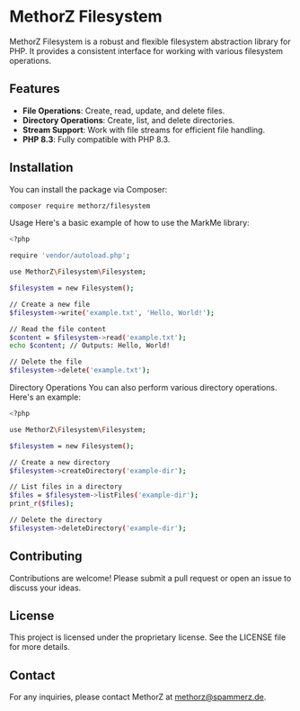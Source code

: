 # MethorZ Filesystem

MethorZ Filesystem is a robust and flexible filesystem abstraction library for PHP. It provides a consistent interface for working with various filesystem operations.

## Features

- **File Operations**: Create, read, update, and delete files.
- **Directory Operations**: Create, list, and delete directories.
- **Stream Support**: Work with file streams for efficient file handling.
- **PHP 8.3**: Fully compatible with PHP 8.3.

## Installation

You can install the package via Composer:

```bash
composer require methorz/filesystem
```

Usage
Here's a basic example of how to use the MarkMe library:

```bash
<?php

require 'vendor/autoload.php';

use MethorZ\Filesystem\Filesystem;

$filesystem = new Filesystem();

// Create a new file
$filesystem->write('example.txt', 'Hello, World!');

// Read the file content
$content = $filesystem->read('example.txt');
echo $content; // Outputs: Hello, World!

// Delete the file
$filesystem->delete('example.txt');
```

Directory Operations
You can also perform various directory operations. Here's an example:

```bash
<?php

use MethorZ\Filesystem\Filesystem;

$filesystem = new Filesystem();

// Create a new directory
$filesystem->createDirectory('example-dir');

// List files in a directory
$files = $filesystem->listFiles('example-dir');
print_r($files);

// Delete the directory
$filesystem->deleteDirectory('example-dir');
```

## Contributing
Contributions are welcome! Please submit a pull request or open an issue to discuss your ideas.  

## License
This project is licensed under the proprietary license. See the LICENSE file for more details.  

## Contact
For any inquiries, please contact MethorZ at methorz@spammerz.de.

